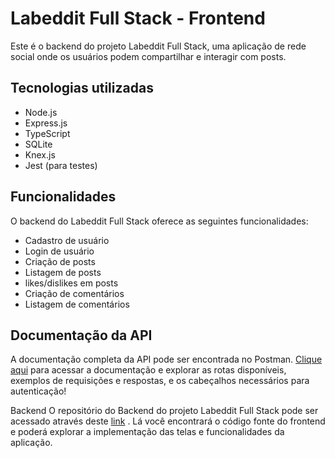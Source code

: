 # Labeddit Full Stack - Frontend

Este é o backend do projeto Labeddit Full Stack, uma aplicação de rede social onde os usuários podem compartilhar e interagir com posts.

## Tecnologias utilizadas

- Node.js
- Express.js
- TypeScript
- SQLite
- Knex.js
- Jest (para testes)

## Funcionalidades

O backend do Labeddit Full Stack oferece as seguintes funcionalidades:

- Cadastro de usuário
- Login de usuário
- Criação de posts
- Listagem de posts
- likes/dislikes em posts
- Criação de comentários
- Listagem de comentários

## Documentação da API

A documentação completa da API pode ser encontrada no Postman. [Clique aqui](https://documenter.getpostman.com/view/24880324/2s946chF9V) para acessar a documentação e explorar as rotas disponíveis, exemplos de requisições e respostas, e os cabeçalhos necessários para autenticação!

Backend
O repositório do Backend do projeto Labeddit Full Stack pode ser acessado através deste [link](https://github.com/MathMendesReis/Labeedit/blob/main/README.md) . Lá você encontrará o código fonte do frontend e poderá explorar a implementação das telas e funcionalidades da aplicação.




